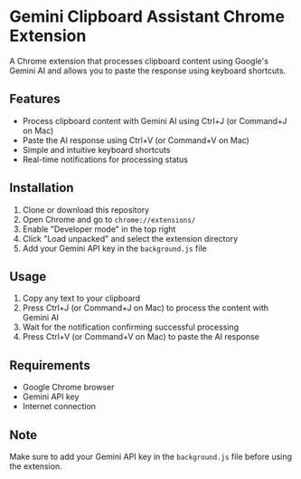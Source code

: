 # Gemini Clipboard Assistant Chrome Extension

A Chrome extension that processes clipboard content using Google's Gemini AI and allows you to paste the response using keyboard shortcuts.

## Features

- Process clipboard content with Gemini AI using Ctrl+J (or Command+J on Mac)
- Paste the AI response using Ctrl+V (or Command+V on Mac)
- Simple and intuitive keyboard shortcuts
- Real-time notifications for processing status

## Installation

1. Clone or download this repository
2. Open Chrome and go to `chrome://extensions/`
3. Enable "Developer mode" in the top right
4. Click "Load unpacked" and select the extension directory
5. Add your Gemini API key in the `background.js` file

## Usage

1. Copy any text to your clipboard
2. Press Ctrl+J (or Command+J on Mac) to process the content with Gemini AI
3. Wait for the notification confirming successful processing
4. Press Ctrl+V (or Command+V on Mac) to paste the AI response

## Requirements

- Google Chrome browser
- Gemini API key
- Internet connection

## Note

Make sure to add your Gemini API key in the `background.js` file before using the extension. 